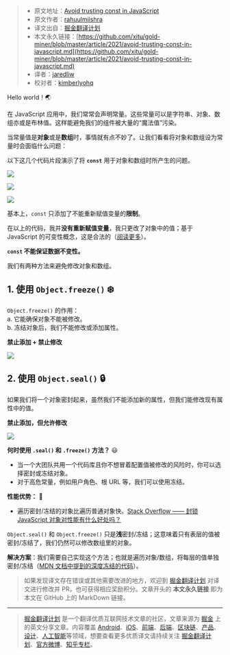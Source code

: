 > * 原文地址：[Avoid trusting const in JavaScript](https://medium.com/front-end-weekly/avoid-trusting-const-in-javascript-69c1c0b59942)
> * 原文作者：[rahuulmiishra](https://rahuulmiishra.medium.com)
> * 译文出自：[掘金翻译计划](https://github.com/xitu/gold-miner)
> * 本文永久链接：[https://github.com/xitu/gold-miner/blob/master/article/2021/avoid-trusting-const-in-javascript.md](https://github.com/xitu/gold-miner/blob/master/article/2021/avoid-trusting-const-in-javascript.md)
> * 译者：[jaredliw](https://github.com/jaredliw/)
> * 校对者：[kimberlyohq](https://github.com/kimberlyohq)

Hello world！🌏

在 JavaScript 应用中，我们常常会声明常量。这些常量可以是字符串、对象、数组亦或是布林值。这样能避免我们的组件被大量的“魔法值”污染。

当常量值是**对象**或是**数组**时，事情就有点不妙了。让我们看看将对象和数组设为常量时会面临什么问题：

以下这几个代码片段演示了将 **`const`** 用于对象和数组时所产生的问题。

![](https://miro.medium.com/max/1400/1*SSrNp4tvzDNwdznCyB5J8Q.png)

![](https://miro.medium.com/max/1400/1*b184e2M6cG67X8uTUhh3mA.png)

![](https://miro.medium.com/max/1400/1*h0AbFC4Xqp9RvkV2pyWLCg.png)

基本上，`const` 只添加了不能重新赋值变量的**限制**。

在以上的代码，我并**没有重新赋值变量**，我只更改了对象中的值；基于 JavaScript 的可变性概念，这是合法的（[阅读更多](https://rahuulmiishra.medium.com/immutability-in-javascript-892129a41497)）。

**`const` 不能保证数据不变性。**

我们有两种方法来避免修改对象和数组。

## 1. 使用 `Object.freeze()` ❄️

`Object.freeze()` 的作用：\
a. 它能确保对象不能被修改。\
b. 冻结对象后，我们不能修改或添加属性。

**禁止添加 + 禁止修改**

![](https://miro.medium.com/max/1096/1*L9Za0baN7NLlqQ1gGH_bgQ.png)

## 2. 使用 `Object.seal()` 🔒

如果我们将一个对象密封起来，虽然我们不能添加新的属性，但我们能修改现有属性中的值。

**禁止添加，但允许修改**

![](https://miro.medium.com/max/1400/1*P2EXj8JPvqaWFwLG-MioBg.png)

**何时使用 `.seal()` 和 `.freeze()` 方法？** 😃

- 当一个大团队共用一个代码库且你不想冒着配置值被修改的风险时，你可以选择密封或冻结对象。
- 对于高危常量，例如用户角色、根 URL 等，我们可以使用冻结。

**性能优势：** 🚀

- 遍历密封/冻结的对象比遍历普通对象快。[Stack Overflow —— 封锁 JavaScript 对象对性能有什么好处吗？](https://stackoverflow.com/questions/8435080/any-performance-benefit-to-locking-down-javascript-objects)

`Object.seal()` 和 `Object.freeze()` 只是**浅**密封/冻结；这意味着只有表层的值被密封/冻结了，我们仍然可以修改数组里的对象。

**解决方案**：我们需要自己实现这个方法；也就是遍历对象/数组，将每层的值单独密封/冻结（[MDN 文档中提到的深度冻结的代码](https://developer.mozilla.org/en-US/docs/Web/JavaScript/Reference/Global_Objects/Object/freeze)）。

> 如果发现译文存在错误或其他需要改进的地方，欢迎到 [掘金翻译计划](https://github.com/xitu/gold-miner) 对译文进行修改并 PR，也可获得相应奖励积分。文章开头的 **本文永久链接** 即为本文在 GitHub 上的 MarkDown 链接。

---

> [掘金翻译计划](https://github.com/xitu/gold-miner) 是一个翻译优质互联网技术文章的社区，文章来源为 [掘金](https://juejin.im) 上的英文分享文章。内容覆盖 [Android](https://github.com/xitu/gold-miner#android)、[iOS](https://github.com/xitu/gold-miner#ios)、[前端](https://github.com/xitu/gold-miner#前端)、[后端](https://github.com/xitu/gold-miner#后端)、[区块链](https://github.com/xitu/gold-miner#区块链)、[产品](https://github.com/xitu/gold-miner#产品)、[设计](https://github.com/xitu/gold-miner#设计)、[人工智能](https://github.com/xitu/gold-miner#人工智能)等领域，想要查看更多优质译文请持续关注 [掘金翻译计划](https://github.com/xitu/gold-miner)、[官方微博](http://weibo.com/juejinfanyi)、[知乎专栏](https://zhuanlan.zhihu.com/juejinfanyi)。